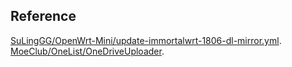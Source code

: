 ## Reference
[SuLingGG/OpenWrt-Mini/update-immortalwrt-1806-dl-mirror.yml](https://github.com/SuLingGG/OpenWrt-Mini/blob/381524b297bc346c3afbf779eef8601ffe6c469f/.github/workflows/update-immortalwrt-1806-dl-mirror.yml).<br/>
[MoeClub/OneList/OneDriveUploader](https://github.com/MoeClub/OneList/tree/206b44d9a129d383211806f02a600a96893e2445/OneDriveUploader).
